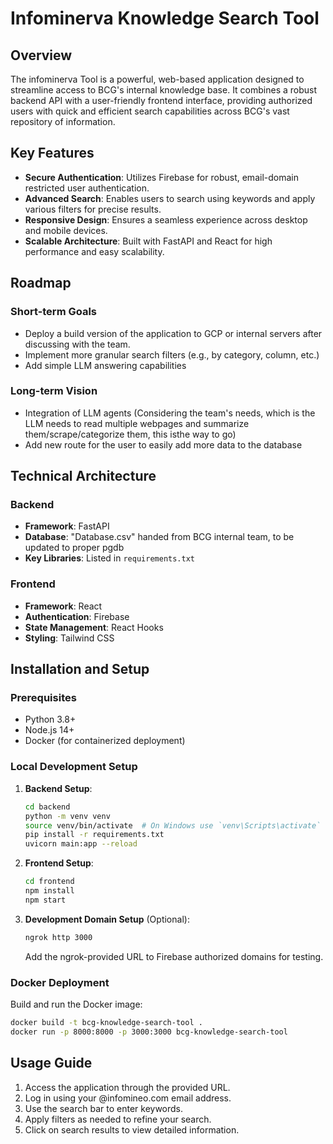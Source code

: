 # Infominerva Knowledge Search Tool

## Overview

The infominerva Tool is a powerful, web-based application designed to streamline access to BCG's internal knowledge base. It combines a robust backend API with a user-friendly frontend interface, providing authorized users with quick and efficient search capabilities across BCG's vast repository of information.

## Key Features

- **Secure Authentication**: Utilizes Firebase for robust, email-domain restricted user authentication.
- **Advanced Search**: Enables users to search using keywords and apply various filters for precise results.
- **Responsive Design**: Ensures a seamless experience across desktop and mobile devices.
- **Scalable Architecture**: Built with FastAPI and React for high performance and easy scalability.

## Roadmap

### Short-term Goals
- Deploy a build version of the application to GCP or internal servers after discussing with the team.
- Implement more granular search filters (e.g., by category, column, etc.)
- Add simple LLM answering capabilities

### Long-term Vision
- Integration of LLM agents (Considering the team's needs, which is the LLM needs to read multiple webpages and summarize them/scrape/categorize them, this isthe way to go)
- Add new route for the user to easily add more data to the database

## Technical Architecture

### Backend
- **Framework**: FastAPI
- **Database**: "Database.csv" handed from BCG internal team, to be updated to proper pgdb
- **Key Libraries**: Listed in `requirements.txt`

### Frontend
- **Framework**: React
- **Authentication**: Firebase
- **State Management**: React Hooks
- **Styling**: Tailwind CSS

## Installation and Setup

### Prerequisites
- Python 3.8+
- Node.js 14+
- Docker (for containerized deployment)

### Local Development Setup

1. **Backend Setup**:
   ```bash
   cd backend
   python -m venv venv
   source venv/bin/activate  # On Windows use `venv\Scripts\activate`
   pip install -r requirements.txt
   uvicorn main:app --reload
   ```

2. **Frontend Setup**:
   ```bash
   cd frontend
   npm install
   npm start
   ```

3. **Development Domain Setup** (Optional):
   ```bash
   ngrok http 3000
   ```
   Add the ngrok-provided URL to Firebase authorized domains for testing.

### Docker Deployment

Build and run the Docker image:
```bash
docker build -t bcg-knowledge-search-tool .
docker run -p 8000:8000 -p 3000:3000 bcg-knowledge-search-tool
```

## Usage Guide

1. Access the application through the provided URL.
2. Log in using your @infomineo.com email address.
3. Use the search bar to enter keywords.
4. Apply filters as needed to refine your search.
5. Click on search results to view detailed information.
